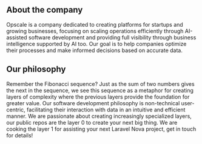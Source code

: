## About the company

Opscale is a company dedicated to creating platforms for startups and growing businesses, focusing on scaling operations efficiently through AI-assisted software development and providing full visibility through business intelligence supported by AI too. Our goal is to help companies optimize their processes and make informed decisions based on accurate data.

## Our philosophy

Remember the Fibonacci sequence? Just as the sum of two numbers gives the next in the sequence, we see this sequence as a metaphor for creating layers of complexity where the previous layers provide the foundation for greater value. Our software development philosophy is non-technical user-centric, facilitating their interaction with data in an intuitive and efficient manner. We are passionate about creating increasingly specialized layers, our public repos are the layer 0 to create your next big thing. We are cooking the layer 1 for assisting your next Laravel Nova project, get in touch for details!
